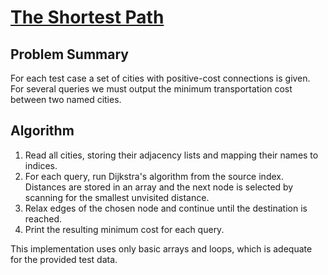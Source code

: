 # [The Shortest Path](https://www.spoj.com/problems/SHPATH/)

## Problem Summary
For each test case a set of cities with positive-cost connections is given. For several queries we must output the minimum transportation cost between two named cities.

## Algorithm
1. Read all cities, storing their adjacency lists and mapping their names to indices.
2. For each query, run Dijkstra's algorithm from the source index. Distances are stored in an array and the next node is selected by scanning for the smallest unvisited distance.
3. Relax edges of the chosen node and continue until the destination is reached.
4. Print the resulting minimum cost for each query.

This implementation uses only basic arrays and loops, which is adequate for the provided test data.
